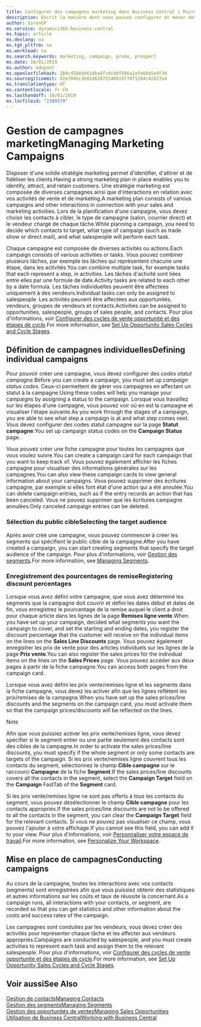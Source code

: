 ```yaml
---
title: Configurer des campagnes marketing dans Business Central | Microsoft Docs
description: Décrit la manière dont vous pouvez configurer et mener des campagnes marketing dans Business Central afin de vous aider à identifier et attirer des prospects et à fidéliser les clients.
author: SorenGP
ms.service: dynamics365-business-central
ms.topic: article
ms.devlang: na
ms.tgt_pltfrm: na
ms.workload: na
ms.search.keywords: marketing, campaign, promo, prospect
ms.date: 10/01/2019
ms.author: edupont
ms.openlocfilehash: 2b0cd58ebb61dba8fcdcb0f686a2afe88a5e9f3d
ms.sourcegitcommit: 02e704bc3e01d62072144919774f1244c42827e4
ms.translationtype: HT
ms.contentlocale: fr-CH
ms.lasthandoff: 10/01/2019
ms.locfileid: "2309379"
---
```

# <a name="managing-marketing-campaigns"></a><span data-ttu-id="cc562-103">Gestion de campagnes marketing</span><span class="sxs-lookup"><span data-stu-id="cc562-103">Managing Marketing Campaigns</span></span>
<span data-ttu-id="cc562-104">Disposer d'une solide stratégie marketing permet d'identifier, d'attirer et de fidéliser les clients.</span><span class="sxs-lookup"><span data-stu-id="cc562-104">Having a strong marketing plan in place enables you to identify, attract, and retain customers.</span></span> <span data-ttu-id="cc562-105">Une stratégie marketing est composée de diverses campagnes ainsi que d'interactions en relation avec vos activités de vente et de marketing.</span><span class="sxs-lookup"><span data-stu-id="cc562-105">A marketing plan consists of various campaigns and other interactions in connection with your sales and marketing activities.</span></span> <span data-ttu-id="cc562-106">Lors de la planification d'une campagne, vous devez choisir les contacts à cibler, le type de campagne (salon, courrier direct) et le vendeur chargé de chaque tâche.</span><span class="sxs-lookup"><span data-stu-id="cc562-106">While planning a campaign, you need to decide which contacts to target, what type of campaign (such as trade show or direct mail), and what salespeople will perform each task.</span></span>

<span data-ttu-id="cc562-107">Chaque campagne est composée de diverses activités ou actions.</span><span class="sxs-lookup"><span data-stu-id="cc562-107">Each campaign consists of various activities or tasks.</span></span> <span data-ttu-id="cc562-108">Vous pouvez combiner plusieurs tâches, par exemple les tâches qui représentent chacune une étape, dans les activités.</span><span class="sxs-lookup"><span data-stu-id="cc562-108">You can combine multiple task, for example tasks that each represent a step, in activities.</span></span> <span data-ttu-id="cc562-109">Les tâches d'activité sont liées entre elles par une formule de date.</span><span class="sxs-lookup"><span data-stu-id="cc562-109">Activity tasks are related to each other by a date formula.</span></span> <span data-ttu-id="cc562-110">Les tâches individuelles peuvent être affectées uniquement à des vendeurs.</span><span class="sxs-lookup"><span data-stu-id="cc562-110">Individual tasks can only be assigned to salespeople.</span></span> <span data-ttu-id="cc562-111">Les activités peuvent être affectées aux opportunités, vendeurs, groupes de vendeurs et contacts.</span><span class="sxs-lookup"><span data-stu-id="cc562-111">Activities can be assigned to opportunities, salespeople, groups of sales people, and contacts.</span></span> <span data-ttu-id="cc562-112">Pour plus d'informations, voir [Configurer des cycles de vente opportunité et des étapes de cycle](marketing-how-setup-opportunity-sales-cycles-stages.md).</span><span class="sxs-lookup"><span data-stu-id="cc562-112">For more information, see [Set Up Opportunity Sales Cycles and Cycle Stages](marketing-how-setup-opportunity-sales-cycles-stages.md).</span></span>

## <a name="defining-individual-campaigns"></a><span data-ttu-id="cc562-113">Définition de campagnes individuelles</span><span class="sxs-lookup"><span data-stu-id="cc562-113">Defining individual campaigns</span></span>
<span data-ttu-id="cc562-114">Pour pouvoir créer une campagne, vous devez configurer des *codes statut campagne*.</span><span class="sxs-lookup"><span data-stu-id="cc562-114">Before you can create a campaign, you must set up *campaign status codes*.</span></span> <span data-ttu-id="cc562-115">Ceux-ci permettent de gérer vos campagnes en affectant un statut à la campagne.</span><span class="sxs-lookup"><span data-stu-id="cc562-115">Using these codes will help you manage your campaigns by assigning a status to the campaign.</span></span> <span data-ttu-id="cc562-116">Lorsque vous travaillez sur les étapes d'une campagne, vous pouvez voir où en est la campagne et visualiser l'étape suivante.</span><span class="sxs-lookup"><span data-stu-id="cc562-116">As you work through the stages of a campaign, you are able to see what step a campaign is at and what step comes next.</span></span> <span data-ttu-id="cc562-117">Vous devez configurer des codes statut campagne sur la page **Statut campagne**.</span><span class="sxs-lookup"><span data-stu-id="cc562-117">You set up campaign status codes on the **Campaign Status** page.</span></span>

<span data-ttu-id="cc562-118">Vous pouvez créer une fiche campagne pour toutes les campagnes que vous voulez suivre.</span><span class="sxs-lookup"><span data-stu-id="cc562-118">You can create a campaign card for each campaign that you want to keep track of.</span></span> <span data-ttu-id="cc562-119">Vous pouvez également afficher les fiches campagne pour visualiser des informations générales sur les campagnes.</span><span class="sxs-lookup"><span data-stu-id="cc562-119">You can also view these campaign cards to view general information about your campaigns.</span></span>
<span data-ttu-id="cc562-120">Vous pouvez supprimer des écritures campagne, par exemple si elles font état d'une action qui a été annulée.</span><span class="sxs-lookup"><span data-stu-id="cc562-120">You can delete campaign entries, such as if the entry records an action that has been canceled.</span></span> <span data-ttu-id="cc562-121">Vous ne pouvez supprimer que les écritures campagne annulées.</span><span class="sxs-lookup"><span data-stu-id="cc562-121">Only canceled campaign entries can be deleted.</span></span>

### <a name="selecting-the-target-audience"></a><span data-ttu-id="cc562-122">Sélection du public cible</span><span class="sxs-lookup"><span data-stu-id="cc562-122">Selecting the target audience</span></span>
<span data-ttu-id="cc562-123">Après avoir créé une campagne, vous pouvez commencer à créer les segments qui spécifient le public cible de la campagne.</span><span class="sxs-lookup"><span data-stu-id="cc562-123">After you have created a campaign, you can start creating segments that specify the target audience of the campaign.</span></span> <span data-ttu-id="cc562-124">Pour plus d'informations, voir [Gestion des segments](marketing-segments.md).</span><span class="sxs-lookup"><span data-stu-id="cc562-124">For more information, see [Managing Segments](marketing-segments.md).</span></span>

### <a name="registering-discount-percentages"></a><span data-ttu-id="cc562-125">Enregistrement des pourcentages de remise</span><span class="sxs-lookup"><span data-stu-id="cc562-125">Registering discount percentages</span></span>
<span data-ttu-id="cc562-126">Lorsque vous avez défini votre campagne, que vous avez déterminé les segments que la campagne doit couvrir et défini les dates début et dates de fin, vous enregistrez le pourcentage de la remise auquel le client a droit pour chaque article dans les lignes de la page **Remises ligne vente**.</span><span class="sxs-lookup"><span data-stu-id="cc562-126">When you have set up your campaign, decided what segments you want the campaign to cover, and set the starting and ending dates, you register the discount percentage that the customer will receive on the individual items on the lines on the **Sales Line Discounts** page.</span></span> <span data-ttu-id="cc562-127">Vous pouvez également enregistrer les prix de vente pour des articles individuels sur les lignes de la page **Prix vente**.</span><span class="sxs-lookup"><span data-stu-id="cc562-127">You can also register the sales prices for the individual items on the lines on the **Sales Prices** page.</span></span> <span data-ttu-id="cc562-128">Vous pouvez accéder aux deux pages à partir de la fiche campagne.</span><span class="sxs-lookup"><span data-stu-id="cc562-128">You can access both pages from the campaign card.</span></span>

 <span data-ttu-id="cc562-129">Lorsque vous avez défini les prix vente/remises ligne et les segments dans la fiche campagne, vous devez les activer afin que les lignes reflètent les prix/remises de la campagne.</span><span class="sxs-lookup"><span data-stu-id="cc562-129">When you have set up the sales prices/line discounts and the segments on the campaign card, you must activate them so that the campaign prices/discounts will be reflected on the lines.</span></span>

> [!NOTE]  
>   <span data-ttu-id="cc562-130">Afin que vous puissiez activer les prix vente/remises ligne, vous devez spécifier si le segment entier ou une partie seulement des contacts sont des cibles de la campagne.</span><span class="sxs-lookup"><span data-stu-id="cc562-130">In order to activate the sales prices/line discounts, you must specify if the whole segment or only some contacts are targets of the campaign.</span></span> <span data-ttu-id="cc562-131">Si les prix vente/remises ligne couvrent tous les contacts du segment, sélectionnez le champ **Cible campagne** sur le raccourci **Campagne** de la fiche **Segment**.</span><span class="sxs-lookup"><span data-stu-id="cc562-131">If the sales prices/line discounts covers all the contacts in the segment, select the **Campaign Target** field on the **Campaign** FastTab of the **Segment** card.</span></span>

<span data-ttu-id="cc562-132">Si les prix vente/remises ligne ne sont pas offerts à tous les contacts du segment, vous pouvez désélectionner le champ **Cible campagne** pour les contacts appropriés.</span><span class="sxs-lookup"><span data-stu-id="cc562-132">If the sales prices/line discounts are not to be offered to all the contacts in the segment, you can clear the **Campaign Target** field for the relevant contacts.</span></span> <span data-ttu-id="cc562-133">Si vous ne pouvez pas visualiser ce champ, vous pouvez l'ajouter à votre affichage.</span><span class="sxs-lookup"><span data-stu-id="cc562-133">If you cannot see this field, you can add it to your view.</span></span> <span data-ttu-id="cc562-134">Pour plus d'informations, voir [Personnaliser votre espace de travail](ui-personalization-user.md).</span><span class="sxs-lookup"><span data-stu-id="cc562-134">For more information, see [Personalize Your Workspace](ui-personalization-user.md).</span></span>

## <a name="conducting-campaigns"></a><span data-ttu-id="cc562-135">Mise en place de campagnes</span><span class="sxs-lookup"><span data-stu-id="cc562-135">Conducting campaigns</span></span>
<span data-ttu-id="cc562-136">Au cours de la campagne, toutes les interactions avec vos contacts (segments) sont enregistrées afin que vous puissiez obtenir des statistiques et autres informations sur les coûts et taux de réussite la concernant.</span><span class="sxs-lookup"><span data-stu-id="cc562-136">As a campaign runs, all interactions with your contacts, or segment, are recorded so that you can get statistics and other information about the costs and success rates of the campaign.</span></span>

<span data-ttu-id="cc562-137">Les campagnes sont conduites par les vendeurs, vous devez créer des activités pour représenter chaque tâche et les affecter aux vendeurs appropriés.</span><span class="sxs-lookup"><span data-stu-id="cc562-137">Campaigns are conducted by salespeople, and you must create activities to represent each task and assign them to the relevant salespeople.</span></span> <span data-ttu-id="cc562-138">Pour plus d'informations, voir [Configurer des cycles de vente opportunité et des étapes de cycle](marketing-how-setup-opportunity-sales-cycles-stages.md).</span><span class="sxs-lookup"><span data-stu-id="cc562-138">For more information, see [Set Up Opportunity Sales Cycles and Cycle Stages](marketing-how-setup-opportunity-sales-cycles-stages.md).</span></span>

## <a name="see-also"></a><span data-ttu-id="cc562-139">Voir aussi</span><span class="sxs-lookup"><span data-stu-id="cc562-139">See Also</span></span>
[<span data-ttu-id="cc562-140">Gestion de contacts</span><span class="sxs-lookup"><span data-stu-id="cc562-140">Managing Contacts</span></span>](marketing-contacts.md)  
[<span data-ttu-id="cc562-141">Gestion des segments</span><span class="sxs-lookup"><span data-stu-id="cc562-141">Managing Segments</span></span>](marketing-segments.md)  
[<span data-ttu-id="cc562-142">Gestion des opportunités de ventes</span><span class="sxs-lookup"><span data-stu-id="cc562-142">Managing Sales Opportunities</span></span>](marketing-manage-sales-opportunities.md)  
[<span data-ttu-id="cc562-143">Utilisation de Business Central</span><span class="sxs-lookup"><span data-stu-id="cc562-143">Working with Business Central</span></span>](ui-work-product.md)  

